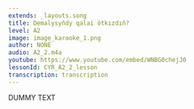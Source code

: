 ```yaml
---
extends: _layouts.song
title: Demalysyñdy qalai ötkızdıñ?
level: A2
image: image_karaoke_1.png
author: NONE
audio: A2_2.m4a
youtube: https://www.youtube.com/embed/WNBG0chejJ0
lessonId: CYR_A2_2_lesson
transcription: transcription 
---
```

DUMMY TEXT